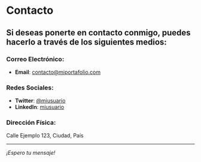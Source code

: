 # Contacto

## Si deseas ponerte en contacto conmigo, puedes hacerlo a través de los siguientes medios:

### **Correo Electrónico:**
- **Email**: [contacto@miportafolio.com](mailto:contacto@miportafolio.com)

### **Redes Sociales:**
- **Twitter**: [@miusuario](https://twitter.com/miusuario)
- **LinkedIn**: [miusuario](https://www.linkedin.com/in/miusuario/)

### **Dirección Física:**
Calle Ejemplo 123, Ciudad, País

---

*¡Espero tu mensaje!*
